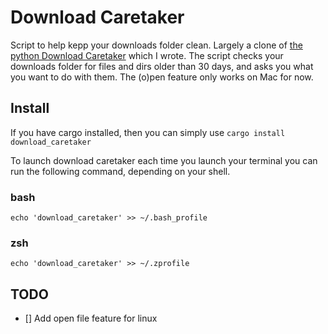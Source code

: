 # Download Caretaker

Script to help kepp your downloads folder clean. Largely a clone of [the python Download Caretaker](https://github.com/Jim-Walk/Download-Caretaker) which I wrote. The script checks your downloads folder for files and dirs older than 30 days, and asks you what you want to do with them.
The (o)pen feature only works on Mac for now.

## Install

If you have cargo installed, then you can simply use
`cargo install download_caretaker`

To launch download caretaker each time you launch your terminal you can run the following command, depending on your shell.

### bash

`echo 'download_caretaker' >> ~/.bash_profile`

### zsh

`echo 'download_caretaker' >> ~/.zprofile`

## TODO

- [] Add open file feature for linux


